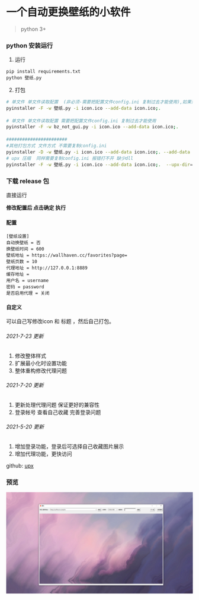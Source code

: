 # 一个自动更换壁纸的小软件

> python 3+

### python 安装运行

1. 运行

```bash
pip install requirements.txt
python 壁纸.py
```

2. 打包

```bash
# 单文件 单文件读取配置  (非必须-需要把配置文件config.ini 复制过去才能使用),如果添加 --add-data config.ini;. 就无法永久保存配置
pyinstaller -F -w 壁纸.py -i icon.ico --add-data icon.ico;.

# 单文件 单文件读取配置 需要把配置文件config.ini 复制过去才能使用
pyinstaller -F -w bz_not_gui.py -i icon.ico --add-data icon.ico;.

#######################
#其他打包方式 文件方式 不需要复制config.ini
pyinstaller -D -w 壁纸.py -i icon.ico --add-data icon.ico;. --add-data config.ini;.
# upx 压缩  同样需要复制config.ini 报错打不开 缺少dll
pyinstaller -F -w 壁纸.py -i icon.ico --add-data icon.ico;.  --upx-dir=upx/upx.exe
```

### 下载 release 包

直接运行

**修改配置后 点击确定 执行**

#### 配置

```
[壁纸设置]
自动换壁纸 = 否
换壁纸时间 = 600
壁纸地址 = https://wallhaven.cc/favorites?page=
壁纸页数 = 10
代理地址 = http://127.0.0.1:8889
缓存地址 = 
用户名 = username
密码 = password
是否启用代理 = 关闭
```

#### 自定义

可以自己写修改icon 和 标题 ，然后自己打包。
###### 2021-7-23 更新

1. 修改整体样式
2. 扩展最小化时设置功能
3. 整体重构修改代理问题
###### 2021-7-20 更新

1. 更新处理代理问题 保证更好的兼容性
2. 登录帐号 查看自己收藏 完善登录问题
###### 2021-5-20 更新

1. 增加登录功能，登录后可选择自己收藏图片展示
2. 增加代理功能，更快访问

github: [upx](https://github.com/upx/upx)

### 预览

![image](https://github.com/libaibuaidufu/auto-change-wallhaven/blob/master/preview.png)